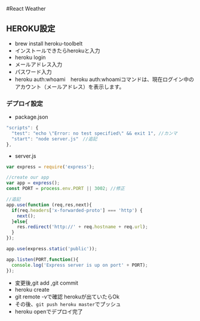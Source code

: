 #React Weather



## HEROKU設定
- brew install heroku-toolbelt
- インストールできたらherokuと入力
- heroku login
- メールアドレス入力
- パスワード入力
- heroku auth:whoami　heroku auth:whoamiコマンドは、現在ログイン中のアカウント（メールアドレス）を表示します。


### デプロイ設定
- package.json

```js
"scripts": {
  "test": "echo \"Error: no test specified\" && exit 1", //カンマ
  "start": "node server.js"　//追記
},
```

- server.js
```js
var express = require('express');

//create our app
var app = express();
const PORT = process.env.PORT || 3002; //修正

//追記
app.use(function (req,res,next){
  if(req.headers['x-forwarded-proto'] === 'http') {
    next();
  }else{
    res.redirect('http://' + req.hostname + req.url);
  }
});

app.use(express.static('public'));

app.listen(PORT,function(){
  console.log('Express server is up on port' + PORT);
});

```

- 変更後,git add ,git commit
- heroku create
- git remote -vで確認 herokuが出ていたらOk
- その後、`git push heroku master`でプッシュ
- heroku openでデプロイ完了
